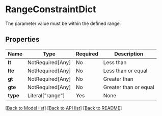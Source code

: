 # RangeConstraintDict

The parameter value must be within the defined range.


## Properties
| Name | Type | Required | Description |
| ------------ | ------------- | ------------- | ------------- |
**lt** | NotRequired[Any] | No | Less than |
**lte** | NotRequired[Any] | No | Less than or equal |
**gt** | NotRequired[Any] | No | Greater than |
**gte** | NotRequired[Any] | No | Greater than or equal |
**type** | Literal["range"] | Yes | None |


[[Back to Model list]](../../../../README.md#models-v2-link) [[Back to API list]](../../../../README.md#apis-v2-link) [[Back to README]](../../../../README.md)
